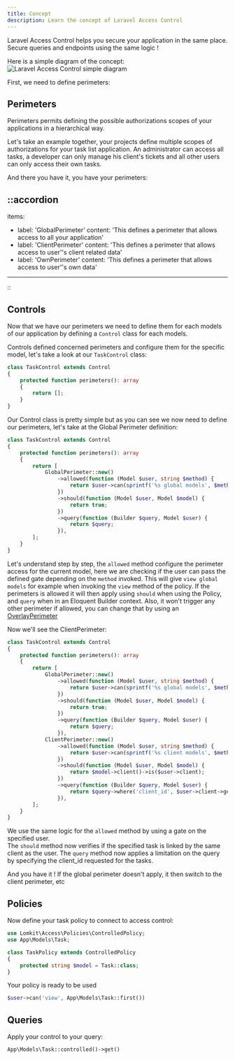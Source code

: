 ```yaml
---
title: Concept
description: Learn the concept of Laravel Access Control
---
```


Laravel Access Control helps you secure your application in the same place. Secure queries and endpoints using the same logic !

Here is a simple diagram of the concept:
<img alt="Laravel Access Control simple diagram" src="/diagram.png" />

First, we need to define perimeters:

## Perimeters

Perimeters permits defining the possible authorizations scopes of your applications in a hierarchical way.

Let's take an example together, your projects define multiple scopes of authorizations for your task list application. An administrator can access all tasks,
a developer can only manage his client's tickets and all other users can only access their own tasks.

And there you have it, you have your perimeters:

::accordion
---
items:
  - label: 'GlobalPerimeter'
    content: 'This defines a perimeter that allows access to all your application'
  - label: 'ClientPerimeter'
    content: 'This defines a perimeter that allows access to user''s client related data'
  - label: 'OwnPerimeter'
    content: 'This defines a perimeter that allows access to user''s own data'
---
::

## Controls

Now that we have our perimeters we need to define them for each models of our application by defining a `Control` class for 
each models.

Controls defined concerned perimeters and configure them for the specific model, let's take a look at our `TaskControl` class:

```php
class TaskControl extends Control
{
    protected function perimeters(): array
    {
        return [];
    }
}
```

Our Control class is pretty simple but as you can see we now need to define our perimeters, let's take at the Global Perimeter definition:

```php
class TaskControl extends Control
{
    protected function perimeters(): array
    {
        return [
            GlobalPerimeter::new()
                ->allowed(function (Model $user, string $method) {
                    return $user->can(sprintf('%s global models', $method));
                })
                ->should(function (Model $user, Model $model) {
                    return true;
                })
                ->query(function (Builder $query, Model $user) {
                    return $query;
                }),
        ];
    }
}
```

Let's understand step by step, the `allowed` method configure the perimeter access for the current model, here we are checking if 
the user can pass the defined gate depending on the `method` invoked. This will give `view global models` for example when invoking the `view` 
method of the policy.
If the perimeters is allowed it will then apply using `should` when using the Policy, and `query` when in an Eloquent Builder context. Also, it won't 
trigger any other perimeter if allowed, you can change that by using an [OverlayPerimeter](/essentials/perimeters#overlay-perimeter)

Now we'll see the ClientPerimeter:

```php
class TaskControl extends Control
{
    protected function perimeters(): array
    {
        return [
            GlobalPerimeter::new()
                ->allowed(function (Model $user, string $method) {
                    return $user->can(sprintf('%s global models', $method));
                })
                ->should(function (Model $user, Model $model) {
                    return true;
                })
                ->query(function (Builder $query, Model $user) {
                    return $query;
                }),
            ClientPerimeter::new()
                ->allowed(function (Model $user, string $method) {
                    return $user->can(sprintf('%s client models', $method));
                })
                ->should(function (Model $user, Model $model) {
                    return $model->client()->is($user->client);
                })
                ->query(function (Builder $query, Model $user) {
                    return $query->where('client_id', $user->client->getKey());
                }),
        ];
    }
}
```

We use the same logic for the `allowed` method by using a gate on the specified user.  
The `should` method now verifies if the specified task is linked by the same client as the user.
The `query` method now applies a limitation on the query by specifying the client_id requested for the tasks.

And you have it ! If the global perimeter doesn't apply, it then switch to the client perimeter, etc

## Policies

Now define your task policy to connect to access control:

```php
use Lomkit\Access\Policies\ControlledPolicy;
use App\Models\Task;

class TaskPolicy extends ControlledPolicy
{
    protected string $model = Task::class;
}
```

Your policy is ready to be used

```php
$user->can('view', App\Models\Task::first())
```

## Queries

Apply your control to your query:
```php
App\Models\Task::controlled()->get()
```
